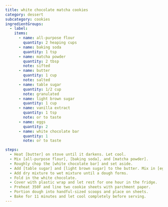 ```yaml
---
title: white chocolate matcha cookies
category: dessert
subcategory: cookies
ingredientGroups:
  - label: 
    items:
      - name: all-purpose flour
        quantity: 2 heaping cups
      - name: baking soda
        quantity: 1 tsp
      - name: matcha powder
        quantity: 2 tbsp
        note: sifted
      - name: butter
        quantity: 1 cup
        note: salted
      - name: table sugar
        quantity: 1/2 cup
        note: granulated
      - name: light brown sugar
        quantity: 1 cup
      - name: vanilla extract
        quantity: 1 tsp
        note: or to taste
      - name: eggs
        quantity: 2
      - name: white chocolate bar
        quantity: 1
        note: or to taste

steps:
  - Heat [butter] on stove until it darkens. Let cool. 
  - Mix [all-purpose flour], [baking soda], and [matcha powder]. 
  - Roughly chop the [white chocolate bar] and set aside. 
  - Add [table sugar] and [light brown sugar] to the butter. Mix in [eggs] and [vanilla extract]. 
  - Add dry mixture to wet mixture until a dough forms.
  - Fold in the white chocolate. 
  - Cover with plastic wrap and let rest for one hour in the fridge. 
  - Preheat 350F and line two cookie sheets with parchment paper. 
  - Portion dough into handful-sized scoops and place on sheets. 
  - Bake for 11 minutes and let cool completely before serving.
---
```

